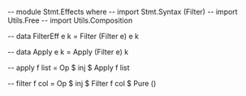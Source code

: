 -- module Stmt.Effects where
-- import Stmt.Syntax (Filter)
-- import Utils.Free
-- import Utils.Composition

-- data FilterEff e k = Filter (Filter e) e k

-- data Apply e k = Apply (Filter e) k

-- apply f list = Op $ inj $ Apply f list

-- filter f col = Op $ inj $ Filter f col $ Pure ()